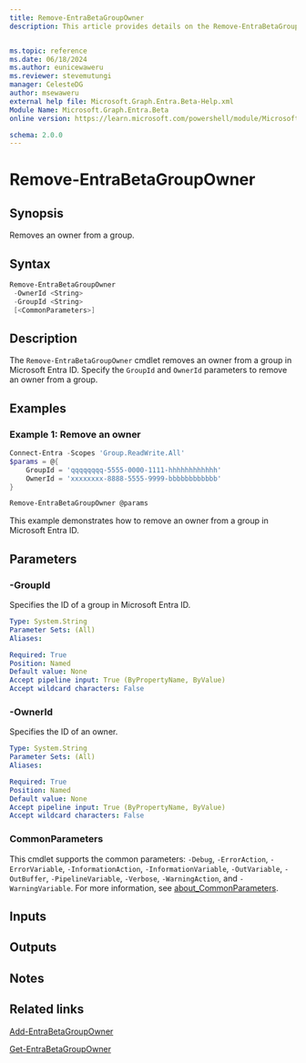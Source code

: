 ```yaml
---
title: Remove-EntraBetaGroupOwner
description: This article provides details on the Remove-EntraBetaGroupOwner command.


ms.topic: reference
ms.date: 06/18/2024
ms.author: eunicewaweru
ms.reviewer: stevemutungi
manager: CelesteDG
author: msewaweru
external help file: Microsoft.Graph.Entra.Beta-Help.xml
Module Name: Microsoft.Graph.Entra.Beta
online version: https://learn.microsoft.com/powershell/module/Microsoft.Graph.Entra.Beta/Remove-EntraBetaGroupOwner

schema: 2.0.0
---
```


# Remove-EntraBetaGroupOwner

## Synopsis

Removes an owner from a group.

## Syntax

```powershell
Remove-EntraBetaGroupOwner 
 -OwnerId <String> 
 -GroupId <String> 
 [<CommonParameters>]
```

## Description

The `Remove-EntraBetaGroupOwner` cmdlet removes an owner from a group in Microsoft Entra ID. Specify the `GroupId` and `OwnerId` parameters to remove an owner from a group.

## Examples

### Example 1: Remove an owner

```powershell
Connect-Entra -Scopes 'Group.ReadWrite.All'
$params = @{
    GroupId = 'qqqqqqqq-5555-0000-1111-hhhhhhhhhhhh'
    OwnerId = 'xxxxxxxx-8888-5555-9999-bbbbbbbbbbbb'
}

Remove-EntraBetaGroupOwner @params
```

This example demonstrates how to remove an owner from a group in Microsoft Entra ID.

## Parameters

### -GroupId

Specifies the ID of a group in Microsoft Entra ID.

```yaml
Type: System.String
Parameter Sets: (All)
Aliases:

Required: True
Position: Named
Default value: None
Accept pipeline input: True (ByPropertyName, ByValue)
Accept wildcard characters: False
```

### -OwnerId

Specifies the ID of an owner.

```yaml
Type: System.String
Parameter Sets: (All)
Aliases:

Required: True
Position: Named
Default value: None
Accept pipeline input: True (ByPropertyName, ByValue)
Accept wildcard characters: False
```

### CommonParameters

This cmdlet supports the common parameters: `-Debug`, `-ErrorAction`, `-ErrorVariable`, `-InformationAction`, `-InformationVariable`, `-OutVariable`, `-OutBuffer`, `-PipelineVariable`, `-Verbose`, `-WarningAction`, and `-WarningVariable`. For more information, see [about_CommonParameters](https://go.microsoft.com/fwlink/?LinkID=113216).

## Inputs

## Outputs

## Notes

## Related links

[Add-EntraBetaGroupOwner](Add-EntraBetaGroupOwner.md)

[Get-EntraBetaGroupOwner](Get-EntraBetaGroupOwner.md)
